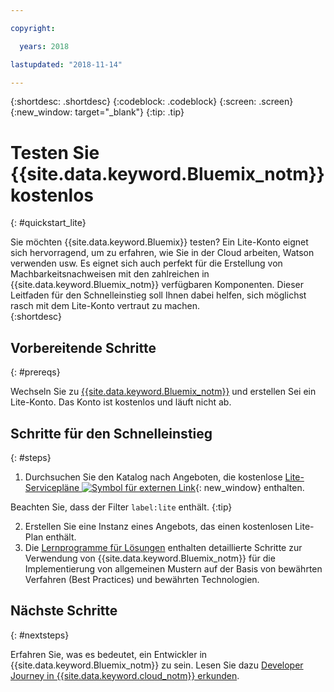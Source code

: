 ```yaml
---

copyright:

  years: 2018

lastupdated: "2018-11-14"

---
```


{:shortdesc: .shortdesc}
{:codeblock: .codeblock}
{:screen: .screen}
{:new_window: target="_blank"}
{:tip: .tip}


# Testen Sie {{site.data.keyword.Bluemix_notm}} kostenlos
{: #quickstart_lite}

Sie möchten {{site.data.keyword.Bluemix}} testen? Ein Lite-Konto eignet sich hervorragend, um zu erfahren, wie Sie in der Cloud arbeiten, Watson verwenden usw. Es eignet sich auch perfekt für die Erstellung von Machbarkeitsnachweisen mit den zahlreichen in {{site.data.keyword.Bluemix_notm}} verfügbaren Komponenten. Dieser Leitfaden für den Schnelleinstieg soll Ihnen dabei helfen, sich möglichst rasch mit dem Lite-Konto vertraut zu machen.  
{:shortdesc}  

## Vorbereitende Schritte
{: #prereqs}

Wechseln Sie zu [{{site.data.keyword.Bluemix_notm}}](https://{DomainName}) und erstellen Sei ein Lite-Konto. Das Konto ist kostenlos und läuft nicht ab.

## Schritte für den Schnelleinstieg
{: #steps}

1. Durchsuchen Sie den Katalog nach Angeboten, die kostenlose [Lite-Servicepläne ![Symbol für externen Link](../icons/launch-glyph.svg "Symbol für externen Link")](https://{DomainName}/catalog/?search=label:lite){: new_window} enthalten.
  
  Beachten Sie, dass der Filter `label:lite` enthält.
  {:tip}

2. Erstellen Sie eine Instanz eines Angebots, das einen kostenlosen Lite-Plan enthält.
3. Die [Lernprogramme für Lösungen](/docs/tutorials/index.html) enthalten detaillierte Schritte zur Verwendung von {{site.data.keyword.Bluemix_notm}} für die Implementierung von allgemeinen Mustern auf der Basis von bewährten Verfahren (Best Practices) und bewährten Technologien. 


## Nächste Schritte
{: #nextsteps}

Erfahren Sie, was es bedeutet, ein Entwickler in {{site.data.keyword.Bluemix_notm}} zu sein. Lesen Sie dazu [Developer Journey in {{site.data.keyword.cloud_notm}} erkunden](/docs/overview/dev-journey.html#dev-journey). 


